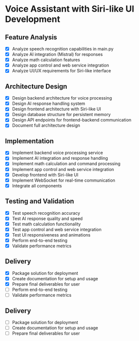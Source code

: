 # Voice Assistant with Siri-like UI Development

## Feature Analysis
- [x] Analyze speech recognition capabilities in main.py
- [x] Analyze AI integration (Mistral) for responses
- [x] Analyze math calculation features
- [x] Analyze app control and web service integration
- [x] Analyze UI/UX requirements for Siri-like interface

## Architecture Design
- [x] Design backend architecture for voice processing
- [x] Design AI response handling system
- [x] Design frontend architecture with Siri-like UI
- [x] Design database structure for persistent memory
- [x] Design API endpoints for frontend-backend communication
- [x] Document full architecture design

## Implementation
- [x] Implement backend voice processing service
- [x] Implement AI integration and response handling
- [x] Implement math calculation and command processing
- [x] Implement app control and web service integration
- [x] Develop frontend with Siri-like UI
- [x] Implement WebSocket for real-time communication
- [x] Integrate all components

## Testing and Validation
- [x] Test speech recognition accuracy
- [x] Test AI response quality and speed
- [x] Test math calculation functionality
- [x] Test app control and web service integration
- [x] Test UI responsiveness and animations
- [x] Perform end-to-end testing
- [x] Validate performance metrics

## Delivery
- [x] Package solution for deployment
- [x] Create documentation for setup and usage
- [x] Prepare final deliverables for user
- [ ] Perform end-to-end testing
- [ ] Validate performance metrics

## Delivery
- [ ] Package solution for deployment
- [ ] Create documentation for setup and usage
- [ ] Prepare final deliverables for user
